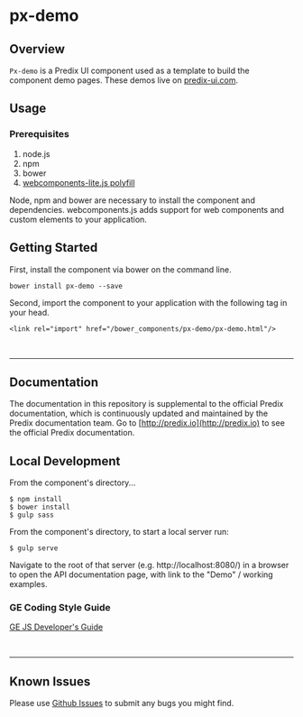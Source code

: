 # px-demo

## Overview

`Px-demo` is a Predix UI component used as a template to build the component demo pages. These demos live on [predix-ui.com](https://www.predix-ui.com/).

## Usage

### Prerequisites
1. node.js
2. npm
3. bower
4. [webcomponents-lite.js polyfill](https://github.com/webcomponents/webcomponentsjs)

Node, npm and bower are necessary to install the component and dependencies. webcomponents.js adds support for web components and custom elements to your application.

## Getting Started

First, install the component via bower on the command line.

```
bower install px-demo --save
```

Second, import the component to your application with the following tag in your head.

```
<link rel="import" href="/bower_components/px-demo/px-demo.html"/>
```

<br />
<hr />

## Documentation

The documentation in this repository is supplemental to the official Predix documentation, which is continuously updated and maintained by the Predix documentation team. Go to [http://predix.io](http://predix.io)  to see the official Predix documentation.


## Local Development

From the component's directory...

```
$ npm install
$ bower install
$ gulp sass
```

From the component's directory, to start a local server run:

```
$ gulp serve
```

Navigate to the root of that server (e.g. http://localhost:8080/) in a browser to open the API documentation page, with link to the "Demo" / working examples.

### GE Coding Style Guide
[GE JS Developer's Guide](https://github.com/GeneralElectric/javascript)

<br />
<hr />

## Known Issues

Please use [Github Issues](https://github.com/predixdesignsystem/px-demo/issues) to submit any bugs you might find.
